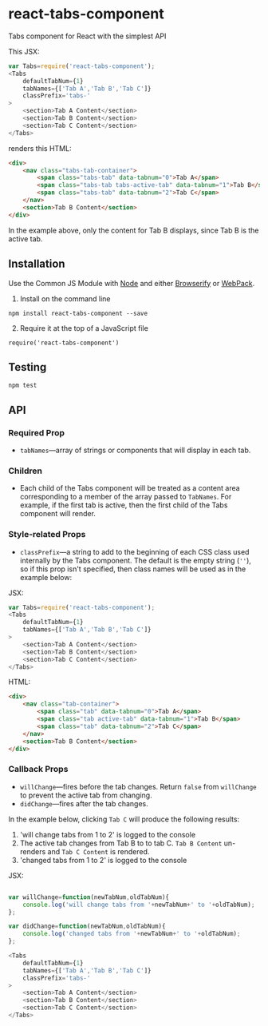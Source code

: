 # react-tabs-component #

Tabs component for React with the simplest API

This JSX:

```js
var Tabs=require('react-tabs-component');
<Tabs
	defaultTabNum={1}
	tabNames={['Tab A','Tab B','Tab C']}
	classPrefix='tabs-'
>
	<section>Tab A Content</section>
	<section>Tab B Content</section>
	<section>Tab C Content</section>
</Tabs>
```

renders this HTML:

```html
<div>
	<nav class="tabs-tab-container">
		<span class="tabs-tab" data-tabnum="0">Tab A</span>
		<span class="tabs-tab tabs-active-tab" data-tabnum="1">Tab B</span>
		<span class="tabs-tab" data-tabnum="2">Tab C</span>
	</nav>
	<section>Tab B Content</section>
</div>
```

In the example above, only the content for Tab B displays, since Tab B is the active tab.

## Installation ##

Use the Common JS Module with [Node](https://nodejs.org/) and either [Browserify](http://browserify.org/) or [WebPack](http://webpack.github.io/). 

1. Install on the command line

`npm install react-tabs-component --save`

2. Require it at the top of a JavaScript file

`require('react-tabs-component')`

## Testing ##

`npm test`

## API ##

### Required Prop ###

- `tabNames`—array of strings or components that will display in each tab.

### Children ###

- Each child of the Tabs component will be treated as a content area corresponding to a member of the array passed to `TabNames`. For example, if the first tab is active, then the first child of the Tabs component will render.

### Style-related Props ###

- `classPrefix`—a string to add to the beginning of each CSS class used internally by the Tabs component. The default is the empty string (`''`), so if this prop isn't specified, then class names will be used as in the example below:

JSX:

```js
var Tabs=require('react-tabs-component');
<Tabs
	defaultTabNum={1}
	tabNames={['Tab A','Tab B','Tab C']}
>
	<section>Tab A Content</section>
	<section>Tab B Content</section>
	<section>Tab C Content</section>
</Tabs>
```

HTML:

```html
<div>
	<nav class="tab-container">
		<span class="tab" data-tabnum="0">Tab A</span>
		<span class="tab active-tab" data-tabnum="1">Tab B</span>
		<span class="tab" data-tabnum="2">Tab C</span>
	</nav>
	<section>Tab B Content</section>
</div>
```

### Callback Props ###

- `willChange`—fires before the tab changes. Return `false` from `willChange` to prevent the active tab from changing.
- `didChange`—fires after the tab changes.

In the example below, clicking `Tab C` will produce the following results:

1. 'will change tabs from 1 to 2' is logged to the console
2. The active tab changes from Tab B to to tab C. `Tab B Content` un-renders and `Tab C Content` is rendered.
3. 'changed tabs from 1 to 2' is logged to the console

JSX:

```js

var willChange=function(newTabNum,oldTabNum){
	console.log('will change tabs from '+newTabNum+' to '+oldTabNum);
};

var didChange=function(newTabNum,oldTabNum){
	console.log('changed tabs from '+newTabNum+' to '+oldTabNum);
};

<Tabs
	defaultTabNum={1}
	tabNames={['Tab A','Tab B','Tab C']}
	classPrefix='tabs-'
>
	<section>Tab A Content</section>
	<section>Tab B Content</section>
	<section>Tab C Content</section>
</Tabs>
```
